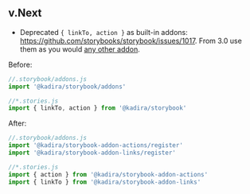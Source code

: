 ## v.Next

- Deprecated `{ linkTo, action }` as built-in addons: https://github.com/storybooks/storybook/issues/1017. From 3.0 use them as you would [any other addon](https://storybooks.js.org/docs/react-storybook/addons/using-addons/).

Before:

```js
//.storybook/addons.js
import '@kadira/storybook/addons'

//*.stories.js
import { linkTo, action } from '@kadira/storybook'
```

After:

```js
//.storybook/addons.js
import '@kadira/storybook-addon-actions/register'
import '@kadira/storybook-addon-links/register'

//*.stories.js
import { action } from '@kadira/storybook-addon-actions'
import { linkTo } from '@kadira/storybook-addon-links'
```

